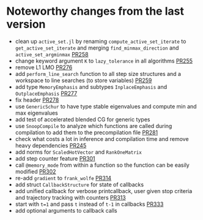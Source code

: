 # Noteworthy changes from the last version

- clean up `active_set.jl` by renaming `compute_active_set_iterate` to `get_active_set_iterate` and merging `find_minmax_direction` and `active_set_argminmax` [PR258](https://github.com/ZIB-IOL/FrankWolfe.jl/pull/258)
- change keyword argument `K` to `lazy_tolerance` in all algorithms [PR255](https://github.com/ZIB-IOL/FrankWolfe.jl/pull/255)
- remove L1 LMO [PR276](https://github.com/ZIB-IOL/FrankWolfe.jl/pull/276)
- add `perform_line_search` function to all step size structures and a workspace to line searches (to store variables) [PR259](https://github.com/ZIB-IOL/FrankWolfe.jl/pull/259)
- add type `MemoryEmphasis` and subtypes `InplaceEmphasis` and `OutplaceEmphasis` [PR277](https://github.com/ZIB-IOL/FrankWolfe.jl/pull/277)
- fix header [PR278](https://github.com/ZIB-IOL/FrankWolfe.jl/pull/278)
- use `GenericSchur` to have type stable eigenvalues and compute min and max eigenvalues
- add test of accelerated blended CG for generic types
- use `SnoopCompile` to analyze which functions are called during compilation to add them to the precompilation file [PR281](https://github.com/ZIB-IOL/FrankWolfe.jl/pull/281)
- check what costs a lot in inference and compilation time and remove heavy dependencies [PR245](https://github.com/ZIB-IOL/FrankWolfe.jl/pull/245)
- add norms for `ScaledHotVector` and `RankOneMatrix`
- add step counter feature [PR301](https://github.com/ZIB-IOL/FrankWolfe.jl/pull/301)
- call `@memory_mode` from within a function so the function can be easily modified [PR302](https://github.com/ZIB-IOL/FrankWolfe.jl/pull/302)
- re-add `gradient` to `frank_wolfe` [PR314](https://github.com/ZIB-IOL/FrankWolfe.jl/pull/314)
- add struct `CallbackStructure` for state of callbacks
- add unified callback for verbose printcallback, user given stop criteria and trajectory tracking with counters [PR313](https://github.com/ZIB-IOL/FrankWolfe.jl/pull/313)
- start with `t=1` and pass `t` instead of `t-1` in callbacks [PR333](https://github.com/ZIB-IOL/FrankWolfe.jl/pull/333)
- add optional arguments to callback calls
